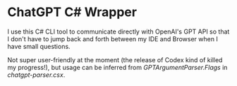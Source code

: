 # ChatGPT C\# Wrapper

I use this C\# CLI tool to communicate directly with OpenAI's GPT API so that I don't have to jump back and forth between my IDE and Browser when I have small questions.

Not super user-friendly at the moment (the release of Codex kind of killed my progress!), but usage can be inferred from *GPTArgumentParser.Flags* in *chatgpt-parser.csx*.